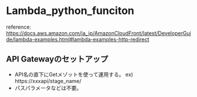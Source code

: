 # Lambda_python_funciton
reference: https://docs.aws.amazon.com/ja_jp/AmazonCloudFront/latest/DeveloperGuide/lambda-examples.html#lambda-examples-http-redirect

## API Gatewayのセットアップ
- API名の直下にGetメゾットを使って運用する。 ex) https://xxxapi/stage_name/
- パスパラメータなどは不要。
